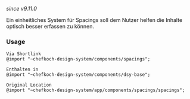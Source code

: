 *since v9.11.0*

Ein einheitliches System für Spacings soll dem Nutzer helfen die Inhalte optisch besser erfassen zu können.

### Usage
    
    Via Shortlink
    @import "~chefkoch-design-system/components/spacings";
    
    Enthalten in  
    @import "~chefkoch-design-system/components/dsy-base";
      
    Original Location
    @import "~chefkoch-design-system/app/components/spacings/spacings";